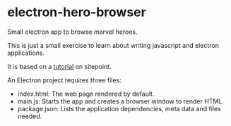 # electron-hero-browser
Small electron app to browse marvel heroes.

This is just a small exercise to learn about writing javascript and electron applications.

It is based on a [tutorial](https://www.sitepoint.com/desktop-node-apps-with-electron/?utm_source=nodeweekly&utm_medium=email) on sitepoint.

An Electron project requires three files:


- index.html: The web page rendered by default.
- main.js: Starts the app and creates a browser window to render HTML.
- package.json: Lists the application dependencies, meta data and files needed.
